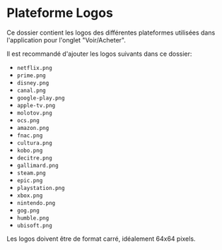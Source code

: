 
# Plateforme Logos

Ce dossier contient les logos des différentes plateformes utilisées dans l'application pour l'onglet "Voir/Acheter".

Il est recommandé d'ajouter les logos suivants dans ce dossier:

- `netflix.png`
- `prime.png`
- `disney.png`
- `canal.png`
- `google-play.png`
- `apple-tv.png`
- `molotov.png`
- `ocs.png`
- `amazon.png`
- `fnac.png`
- `cultura.png`
- `kobo.png`
- `decitre.png`
- `gallimard.png`
- `steam.png`
- `epic.png`
- `playstation.png`
- `xbox.png`
- `nintendo.png`
- `gog.png`
- `humble.png`
- `ubisoft.png`

Les logos doivent être de format carré, idéalement 64x64 pixels.
